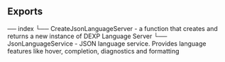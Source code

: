 ## Exports
── index
    └── CreateJsonLanguageServer - a function that creates and returns a new instance of DEXP Language Server
    └── JsonLanguageService - JSON language service. Provides language features like hover, completion, diagnostics and formatting